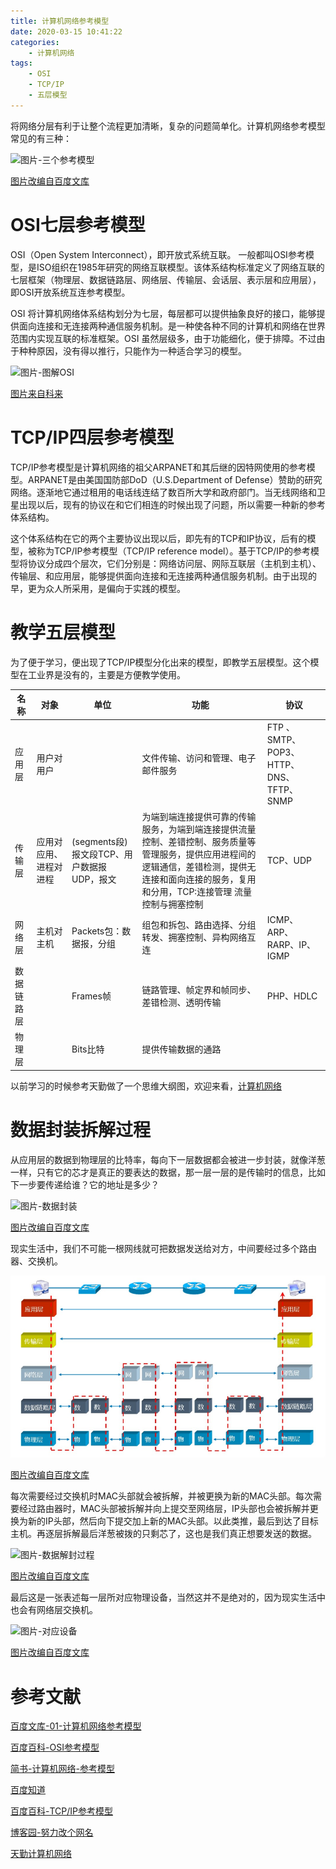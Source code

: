 ```yaml
---
title: 计算机网络参考模型
date: 2020-03-15 10:41:22
categories: 
    - 计算机网络
tags: 
	- OSI
    - TCP/IP
	- 五层模型
---
```


将网络分层有利于让整个流程更加清晰，复杂的问题简单化。计算机网络参考模型常见的有三种：

![图片-三个参考模型](cankaomoxing.jpg)

[图片改编自百度文库](https://wenku.baidu.com/view/f7593b88974bcf84b9d528ea81c758f5f61f29f4.html)

# OSI七层参考模型

OSI（Open System Interconnect），即开放式系统互联。 一般都叫OSI参考模型，是ISO组织在1985年研究的网络互联模型。该体系结构标准定义了网络互联的七层框架（物理层、数据链路层、网络层、传输层、会话层、表示层和应用层），即OSI开放系统互连参考模型。

OSI 将计算机网络体系结构划分为七层，每层都可以提供抽象良好的接口，能够提供面向连接和无连接两种通信服务机制。是一种使各种不同的计算机和网络在世界范围内实现互联的标准框架。OSI 虽然层级多，由于功能细化，便于排障。不过由于种种原因，没有得以推行，只能作为一种适合学习的模型。

![图片-图解OSI](OSItujie.jpg)

[图片来自科来](http://www.colasoft.com.cn/download/document.php)

# TCP/IP四层参考模型

TCP/IP参考模型是计算机网络的祖父ARPANET和其后继的因特网使用的参考模型。ARPANET是由美国国防部DoD（U.S.Department of Defense）赞助的研究网络。逐渐地它通过租用的电话线连结了数百所大学和政府部门。当无线网络和卫星出现以后，现有的协议在和它们相连的时候出现了问题，所以需要一种新的参考体系结构。

这个体系结构在它的两个主要协议出现以后，即先有的TCP和IP协议，后有的模型，被称为TCP/IP参考模型（TCP/IP reference model）。基于TCP/IP的参考模型将协议分成四个层次，它们分别是：网络访问层、网际互联层（主机到主机）、传输层、和应用层，能够提供面向连接和无连接两种通信服务机制。由于出现的早，更为众人所采用，是偏向于实践的模型。



# 教学五层模型

为了便于学习，便出现了TCP/IP模型分化出来的模型，即教学五层模型。这个模型在工业界是没有的，主要是方便教学使用。

| 名称       | 对象                   | 单位                                       | 功能                                                         | 协议                                    |
| ---------- | ---------------------- | ------------------------------------------ | ------------------------------------------------------------ | --------------------------------------- |
| 应用层     | 用户对用户             |                                            | 文件传输、访问和管理、电子邮件服务                           | FTP 、SMTP、POP3、HTTP、DNS、TFTP、SNMP |
| 传输层     | 应用对应用、进程对进程 | (segments段)报文段TCP、用户数据报UDP，报文 | 为端到端连接提供可靠的传输服务，为端到端连接提供流量控制、差错控制、服务质量等管理服务，提供应用进程间的逻辑通信，差错检测，提供无连接和面向连接的服务，复用和分用，TCP:连接管理 流量控制与拥塞控制 | TCP、UDP                                |
| 网络层     | 主机对主机             | Packets包：数据报，分组                    | 组包和拆包、路由选择、分组转发、拥塞控制、异构网络互连       | ICMP、ARP、RARP、IP、IGMP               |
| 数据链路层 |                        | Frames帧                                   | 链路管理、帧定界和帧同步、差错检测、透明传输                 | PHP、HDLC                               |
| 物理层     |                        | Bits比特                                   | 提供传输数据的通路                                           |                                         |

以前学习的时候参考天勤做了一个思维大纲图，欢迎来看，[计算机网络](https://mubu.com/doc/5PAGbmxGYrg)

# 数据封装拆解过程

从应用层的数据到物理层的比特率，每向下一层数据都会被进一步封装，就像洋葱一样，只有它的芯才是真正的要表达的数据，那一层一层的是传输时的信息，比如下一步要传递给谁？它的地址是多少？

![图片-数据封装](fengzhuang.png)

[图片改编自百度文库](https://wenku.baidu.com/view/f7593b88974bcf84b9d528ea81c758f5f61f29f4.html)

现实生活中，我们不可能一根网线就可把数据发送给对方，中间要经过多个路由器、交换机。

![图片-数据流动过程](2020-03-15-networkReferenceModel\liudongguocheng.png)

[图片改编自百度文库](https://wenku.baidu.com/view/f7593b88974bcf84b9d528ea81c758f5f61f29f4.html)

每次需要经过交换机时MAC头部就会被拆解，并被更换为新的MAC头部。每次需要经过路由器时，MAC头部被拆解并向上提交至网络层，IP头部也会被拆解并更换为新的IP头部，然后向下提交加上新的MAC头部。以此类推，最后到达了目标主机。再逐层拆解最后洋葱被拨的只剩芯了，这也是我们真正想要发送的数据。

![图片-数据解封过程](jiefeng.png)

[图片改编自百度文库](https://wenku.baidu.com/view/f7593b88974bcf84b9d528ea81c758f5f61f29f4.html)

最后这是一张表述每一层所对应物理设备，当然这并不是绝对的，因为现实生活中也会有网络层交换机。

![图片-对应设备](shebei.png)

[图片改编自百度文库](https://wenku.baidu.com/view/f7593b88974bcf84b9d528ea81c758f5f61f29f4.html)

# 参考文献

[百度文库-01-计算机网络参考模型](https://wenku.baidu.com/view/f7593b88974bcf84b9d528ea81c758f5f61f29f4.html)

[百度百科-OSI参考模型]([https://baike.baidu.com/item/OSI%E5%8F%82%E8%80%83%E6%A8%A1%E5%9E%8B](https://baike.baidu.com/item/OSI参考模型))

[简书-计算机网络-参考模型](https://www.jianshu.com/p/348df1dde9bd)

[百度知道](https://zhidao.baidu.com/question/573470632.html)

[百度百科-TCP/IP参考模型]([https://baike.baidu.com/item/TCP%2FIP%E5%8F%82%E8%80%83%E6%A8%A1%E5%9E%8B](https://baike.baidu.com/item/TCP%2FIP参考模型))

[博客园-努力改个网名](https://www.cnblogs.com/lsdb/p/9564094.html)

[天勤计算机网络]()

